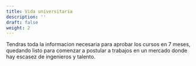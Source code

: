 ```yaml
---
title: Vida universitaria
description: ''
draft: false
weight: 2
---
```


Tendras toda la informacion necesaria para aprobar los cursos en 7 meses, quedando listo para comenzar a postular a trabajos en un mercado donde hay escasez de ingenieros y talento.